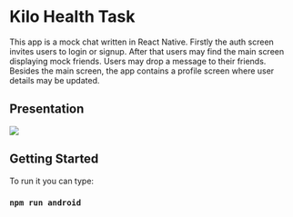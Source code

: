 # Kilo Health Task

This app is a mock chat written in React Native. Firstly the auth screen invites users to login or signup. After that users may find the main screen displaying mock friends. Users may drop a message to their friends. Besides the main screen, the app contains a profile screen where user details may be updated.

## Presentation 

![](https://user-images.githubusercontent.com/54981869/132224869-dd723109-47b2-444f-b624-201a6a195403.gif)


## Getting Started 

To run it you can type:

### `npm run android` 
 
